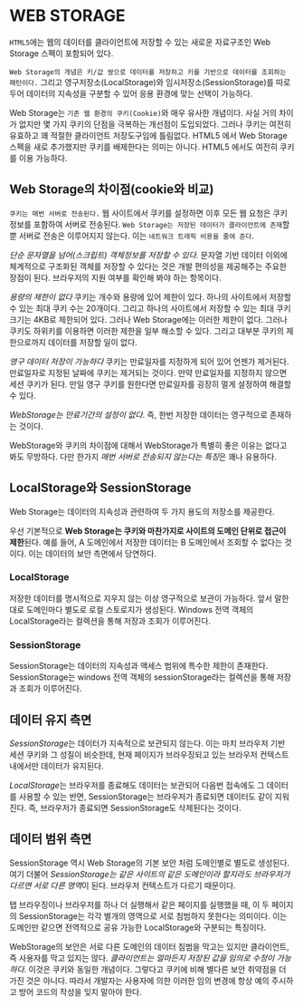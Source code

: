 # WEB STORAGE

`HTML5`에는 웹의 데이터를 클라이언트에 저장할 수 있는 새로운 자료구조인 Web Storage 스펙이 포함되어 있다.

`Web Storage의 개념은 키/값 쌍으로 데이터를 저장하고 키를 기반으로 데이터를 조회하는 패턴이다.`
그리고 영구저장소(LocalStorage)와 임시저장소(SessionStorage)를 따로 두어 데이터의 지속성을 구분할 수 있어 응용 환경에 맞는 선택이 가능하다.

Web Storage는 `기존 웹 환경의 쿠키(Cookie)`와 매우 유사한 개념이다.
사실 거의 차이가 없지만 몇 가지 쿠키의 단점을 극복하는 개선점이 도입되었다.
그러나 쿠키는 여전히 유효하고 꽤 적절한 클라이언트 저장도구임에 틀림없다. HTML5 에서 Web Storage 스펙을 새로 추가했지만 쿠키를 배제한다는 의미는 아니다. HTML5 에서도 여전히 쿠키를 이용 가능하다.

## Web Storage의 차이점(cookie와 비교)

`쿠키는 매번 서버로 전송된다.`
웹 사이트에서 쿠키를 설정하면 이후 모든 웹 요청은 쿠키정보를 포함하여 서버로 전송된다. `Web Storage는 저장된 데이터가 클라이언트에 존재`할 뿐 서버로 전송은 이루어지지 않는다. 이는 `네트워크 트래픽 비용을 줄여 준다`.

_단순 문자열을 넘어(스크립트) 객체정보를 저장할 수 있다._
문자열 기반 데이터 이외에 체계적으로 구조화된 객체를 저장할 수 있다는 것은 개발 편의성을 제공해주는 주요한 장점이 된다. 브라우저의 지원 여부를 확인해 봐야 하는 항목이다.

_용량의 제한이 없다_
쿠키는 개수와 용량에 있어 제한이 있다. 하나의 사이트에서 저장할 수 있는 최대 쿠키 수는 20개이다. 그리고 하나의 사이트에서 저장할 수 있는 최대 쿠키 크기는 4KB로 제한되어 있다. 그러나 Web Storage에는 이러한 제한이 없다. 그러나 쿠키도 하위키를 이용하면 이러한 제한을 일부 해소할 수 있다. 그리고 대부분 쿠키의 제한으로까지 데이터를 저장할 일이 없다.

_영구 데이터 저장이 가능하다_
쿠키는 만료일자를 지정하게 되어 있어 언젠가 제거된다. 만료일자로 지정된 날짜에 쿠키는 제거되는 것이다. 만약 만료일자를 지정하지 않으면 세션 쿠키가 된다. 만일 영구 쿠키를 원한다면 만료일자를 굉장히 멀게 설정하여 해결할 수 있다.

_WebStorage는 만료기간의 설정이 없다_. 즉, 한번 저장한 데이터는 영구적으로 존재하는 것이다.

WebStorage와 쿠키의 차이점에 대해서 WebStorage가 특별히 좋은 이유는 없다고 봐도 무방하다. 다만 한가지 *매번 서버로 전송되지 않는다는 특징*은 꽤나 유용하다.

## LocalStorage와 SessionStorage

Web Storage는 데이터의 지속성과 관련하여 두 가지 용도의 저장소를 제공한다.

우선 기본적으로 **Web Storage는 쿠키와 마찬가지로 사이트의 도메인 단위로 접근이 제한**된다. 예를 들어, A 도메인에서 저장한 데이터는 B 도메인에서 조회할 수 없다는 것이다. 이는 데이터의 보안 측면에서 당연하다.

### LocalStorage

저장한 데이터를 명시적으로 지우지 않는 이상 영구적으로 보관이 가능하다. 앞서 말한대로 도메인마다 별도로 로컬 스토로지가 생성된다. Windows 전역 객체의 LocalStorage라는 컬렉션을 통해 저장과 조회가 이루어진다.

### SessionStorage

SessionStorage는 데이터의 지속성과 액세스 범위에 특수한 제한이 존재한다. SessionStorage는 windows 전역 객체의 sessionStorage라는 컬렉션을 통해 저장과 조회가 이루어진다.

## 데이터 유지 측면

*SessionStorage*는 데이터가 지속적으로 보관되지 않는다. 이는 마치 브라우저 기반 세션 쿠키와 그 성질이 비슷한데, 현재 페이지가 브라우징되고 있는 브라우저 컨텍스트 내에서만 데이터가 유지된다.

*LocalStorage*는 브라우저를 종료해도 데이터는 보관되어 다음번 접속에도 그 데이터를 사용할 수 있는 반면, SessionStorage는 브라우저가 종료되면 데이터도 같이 지워진다. 즉, 브라우저가 종료되면 SessionStorage도 삭제된다는 것이다.

## 데이터 범위 측면

SessionStorage 역시 Web Storage의 기본 보안 처럼 도메인별로 별도로 생성된다. 여기 더불어 *SessionStorage는 같은 사이트의 같은 도메인이라 할지라도 브라우저가 다르면 서로 다른 영역*이 된다. 브라우저 컨텍스트가 다르기 때문이다.

탭 브라우징이나 브라우저를 하나 더 실행해서 같은 페이지를 실행했을 때, 이 두 페이지의 SessionStorage는 각각 별개의 영역으로 서로 침범하지 못한다는 의미이다. 이는 도메인만 같으면 전역적으로 공유 가능한 LocalStorage와 구분되는 특징이다.

WebStorage의 보안은 서로 다른 도메인의 데이터 침범을 막고는 있지만 클라이언트, 즉 사용자를 막고 있지는 않다. _클라이언트는 얼마든지 저장된 값을 임의로 수정이 가능하다_. 이것은 쿠키와 동일한 개념이다. 그렇다고 쿠키에 비해 별다른 보안 취약점을 더 가진 것은 아니다. 따라서 개발자는 사용자에 의한 이러한 임의 변경에 항상 예의 주시하고 방어 코드의 작성을 잊지 말아야 한다.
